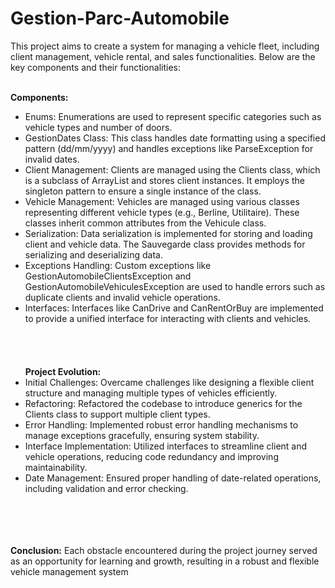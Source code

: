 # Gestion-Parc-Automobile
This project aims to create a system for managing a vehicle fleet, including client management, vehicle rental, and sales functionalities. Below are the key components and their functionalities:
</br>
</br>

**Components:** </br>
- Enums:
Enumerations are used to represent specific categories such as vehicle types and number of doors.
- GestionDates Class:
This class handles date formatting using a specified pattern (dd/mm/yyyy) and handles exceptions like ParseException for invalid dates.
- Client Management:
Clients are managed using the Clients class, which is a subclass of ArrayList and stores client instances. It employs the singleton pattern to ensure a single instance of the class.
- Vehicle Management:
Vehicles are managed using various classes representing different vehicle types (e.g., Berline, Utilitaire). These classes inherit common attributes from the Vehicule class.
- Serialization:
Data serialization is implemented for storing and loading client and vehicle data. The Sauvegarde class provides methods for serializing and deserializing data.
- Exceptions Handling:
Custom exceptions like GestionAutomobileClientsException and GestionAutomobileVehiculesException are used to handle errors such as duplicate clients and invalid vehicle operations.
- Interfaces:
Interfaces like CanDrive and CanRentOrBuy are implemented to provide a unified interface for interacting with clients and vehicles.
</br> </br> </br> </br> </br>
**Project Evolution:**
- Initial Challenges:
Overcame challenges like designing a flexible client structure and managing multiple types of vehicles efficiently.
- Refactoring:
Refactored the codebase to introduce generics for the Clients class to support multiple client types.
- Error Handling:
Implemented robust error handling mechanisms to manage exceptions gracefully, ensuring system stability.
- Interface Implementation:
Utilized interfaces to streamline client and vehicle operations, reducing code redundancy and improving maintainability.
- Date Management:
Ensured proper handling of date-related operations, including validation and error checking.
</br> </br> </br> </br> </br> 

**Conclusion:**
Each obstacle encountered during the project journey served as an opportunity for learning and growth, resulting in a robust and flexible vehicle management system
